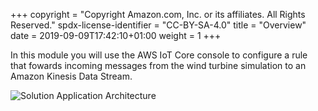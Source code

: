 +++
copyright = "Copyright Amazon.com, Inc. or its affiliates. All Rights Reserved."
spdx-license-identifier = "CC-BY-SA-4.0"
title = "Overview"
date = 2019-09-09T17:42:10+01:00
weight = 1
+++


In this module you will use the AWS IoT Core console to configure a rule that fowards incoming messages from the wind turbine simulation to an Amazon Kinesis Data Stream.

![Solution Application Architecture](/images/complete-architecture.png)



